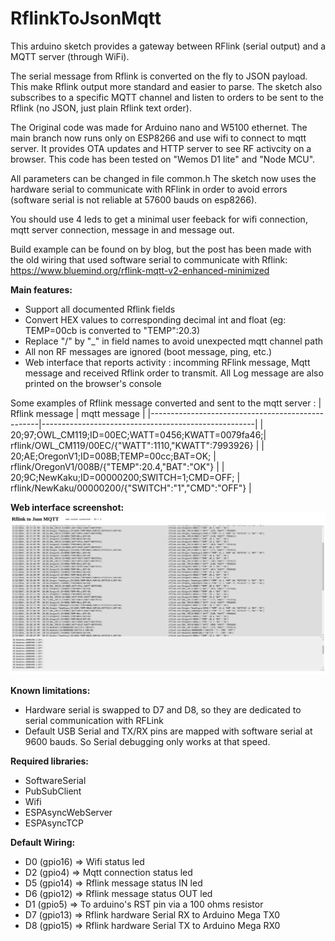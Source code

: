 # RflinkToJsonMqtt
This arduino sketch provides a gateway between RFlink (serial output) and a MQTT server (through WiFi). 

The serial message from Rflink is converted on the fly to JSON payload. This make Rflink output more standard and easier to parse.
The sketch also subscribes to a specific MQTT channel and listen to orders to be sent to the Rflink (no JSON, just plain Rflink text order).

The Original code was made for Arduino nano and W5100 ethernet. The main branch now runs only on ESP8266 and use wifi to connect to mqtt server. It provides OTA updates and HTTP server to see RF activcity on a browser. This code has been tested on "Wemos D1 lite" and "Node MCU". 

All parameters can be changed in file common.h
The sketch now uses the hardware serial to communicate with RFlink in order to avoid errors (software serial is not reliable at 57600 bauds on esp8266). 

You should use 4 leds to get a minimal user feeback for wifi connection, mqtt server connection, message in and message out.

Build example can be found on by blog, but the post has been made with the old wiring that used software serial to communicate with Rflink: https://www.bluemind.org/rflink-mqtt-v2-enhanced-minimized

**Main features:**
- Support all documented Rflink fields
- Convert HEX values to corresponding decimal int and float (eg: TEMP=00cb is converted to "TEMP":20.3)
- Replace "/" by "_" in field names to avoid unexpected mqtt channel path
- All non RF messages are ignored (boot message, ping, etc.)
- Web interface that reports activity : incomming RFlink message, Mqtt message and received Rflink order to transmit. All Log message are also printed on the browser's console

Some examples of Rflink message converted and sent to the mqtt server :
| Rflink message                                   | mqtt message                                        |
|--------------------------------------------------|-----------------------------------------------------|
| 20;97;OWL_CM119;ID=00EC;WATT=0456;KWATT=0079fa46;| rflink/OWL_CM119/00EC/{"WATT":1110,"KWATT":7993926} |
| 20;AE;OregonV1;ID=008B;TEMP=00cc;BAT=OK;         | rflink/OregonV1/008B/{"TEMP":20.4,"BAT":"OK"}       |
| 20;9C;NewKaku;ID=00000200;SWITCH=1;CMD=OFF;      | rflink/NewKaku/00000200/{"SWITCH":"1","CMD":"OFF"}  |

**Web interface screenshot:**
<img src="https://github.com/jit06/RflinkToJsonMqtt/blob/770418db8d2389958073e0d3b5f243b6ba7c8848/screenshot_web.jpg" width=920>

**Known limitations:**
- Hardware serial is swapped to D7 and D8, so they are dedicated to serial communication with RFLink
- Default USB Serial and TX/RX pins are mapped with software serial at 9600 bauds. So Serial debugging only works at that speed.

**Required libraries:**
- SoftwareSerial
- PubSubClient
- Wifi
- ESPAsyncWebServer 
- ESPAsyncTCP

**Default Wiring:**
- D0 (gpio16) => Wifi status led
- D2 (gpio4)  => Mqtt connection status led
- D5 (gpio14) => Rflink message status IN led
- D6 (gpio12) => Rflink message status OUT led
- D1 (gpio5)  => To arduino's RST pin via a 100 ohms resistor
- D7 (gpio13) => Rflink hardware Serial RX to Arduino Mega TX0
- D8 (gpio15) => Rflink hardware Serial TX to Arduino Mega RX0

